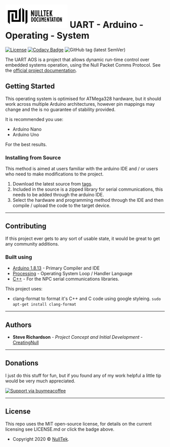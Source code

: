 # ![NullTek Documentation](resources/NullTekDocumentationLogo.png) UART - Arduino - Operating - System

[![License](http://img.shields.io/:license-mit-blue.svg?style=flat-square)](LICENSE.md)
[![Codacy Badge](https://app.codacy.com/project/badge/Grade/29433b61b58d4841b29bf7957f6eb0e7)](https://www.codacy.com/gh/CreatingNull/UART-Arduino-Operating-System/dashboard?utm_source=github.com&amp;utm_medium=referral&amp;utm_content=CreatingNull/UART-Arduino-Operating-System&amp;utm_campaign=Badge_Grade)
![GitHub tag (latest SemVer)](https://img.shields.io/github/v/tag/CreatingNull/UART-Arduino-Operating-System)

The UART AOS is a project that allows dynamic run-time control over embedded systems operation, 
using the Null Packet Comms Protocol. 
See the [official project documentation](https://nulltek.xyz/wiki/doku.php?id=uart_aos).

## Getting Started

This operating system is optimised for ATMega328 hardware, but it should work across multiple Arduino architectures, however pin mappings may change and the is no guarantee of stability provided.

It is recommended you use:
*   Arduino Nano
*   Arduino Uno 

For the best results.

### Installing from Source

This method is aimed at users familiar with the arduino IDE and / or users who need to make modifications to the project.

1.  Download the latest source from [tags](https://github.com//CreatingNull/UART-Arduino-Operating-System/tags).
2.  Included in the source is a zipped library for serial communications, this needs to be added through the arduino IDE. 
3.  Select the hardware and programming method through the IDE and then compile / upload the code to the target device. 

***

## Contributing

If this project ever gets to any sort of usable state, it would be great to get any community additions.

### Built using

*   [Arduino 1.8.13](https://github.com/arduino/Arduino) - Primary Compiler and IDE
*   [Processing](https://processing.org/) - Operating System Loop / Handler Language
*   [C++](https://isocpp.org/) - For the NPC serial communications libraries.

This project uses: 

*   clang-format to format it's C++ and C code using google styleing.
    ``` sudo apt-get install clang-format ```

***

## Authors

*   **Steve Richardson** - *Project Concept and Initial Development* - [CreatingNull](https://github.com/CreatingNull)

***

## Donations

I just do this stuff for fun, but if you found any of my work helpful a little tip would be very much appreciated. 

[![Support via buymeacoffee](https://www.buymeacoffee.com/assets/img/custom_images/orange_img.png)](https://www.buymeacoffee.com/nulltek)

***

## License

This repo uses the MIT open-source license, for details on the current licensing see LICENSE.md or click the badge above. 
*   Copyright 2020 © <a href="https://nulltek.xyz" target="_blank">NullTek</a>.
